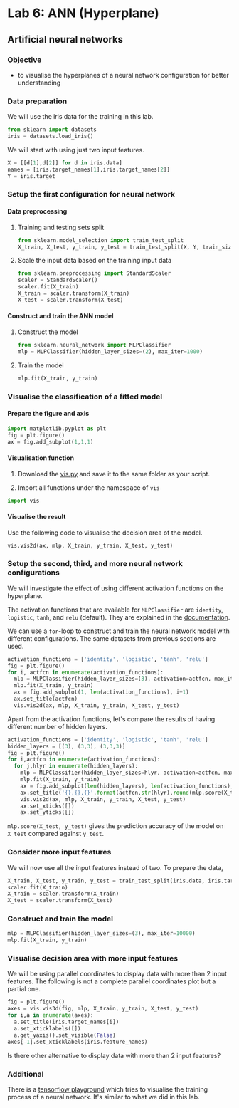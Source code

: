 # Lab 6: ANN (Hyperplane)

## Artificial neural networks

### Objective
- to visualise the hyperplanes of a neural network configuration for better understanding

### Data preparation

We will use the iris data for the training in this lab.

```python
from sklearn import datasets
iris = datasets.load_iris()
```

We will start with using just two input features.
```python
X = [[d[1],d[2]] for d in iris.data]
names = [iris.target_names[1],iris.target_names[2]]
Y = iris.target
```

### Setup the first configuration for neural network

#### Data preprocessing
1. Training and testing sets split

    ```python
    from sklearn.model_selection import train_test_split
    X_train, X_test, y_train, y_test = train_test_split(X, Y, train_size=0.8)
    ```

2. Scale the input data based on the training input data

    ```python
    from sklearn.preprocessing import StandardScaler
    scaler = StandardScaler()
    scaler.fit(X_train)
    X_train = scaler.transform(X_train)
    X_test = scaler.transform(X_test)
    ```

#### Construct and train the ANN model
1. Construct the model

    ```python
    from sklearn.neural_network import MLPClassifier
    mlp = MLPClassifier(hidden_layer_sizes=(2), max_iter=1000)
    ```

2. Train the model

    ```python
    mlp.fit(X_train, y_train)
    ```

### Visualise the classification of a fitted model
#### Prepare the figure and axis
```python
import matplotlib.pyplot as plt
fig = plt.figure()
ax = fig.add_subplot(1,1,1)
```

#### Visualisation function
1. Download the [vis.py](files/vis.py) and save it to the same folder as your script.

2. Import all functions under the namespace of `vis`
  ```python
  import vis
  ```

#### Visualise the result
Use the following code to visualise the decision area of the model.
```python
vis.vis2d(ax, mlp, X_train, y_train, X_test, y_test)
```

### Setup the second, third, and more neural network configurations
We will investigate the effect of using different activation functions on the hyperplane.

The activation functions that are available for `MLPClassifier` are `identity`, `logistic`, `tanh`, and `relu` (default). They are explained in the [documentation](https://scikit-learn.org/stable/modules/generated/sklearn.neural_network.MLPClassifier.html#sklearn.neural_network.MLPClassifier).

We can use a `for`-loop to construct and train the neural network model with different configurations. The same datasets from previous sections are used.

```python
activation_functions = ['identity', 'logistic', 'tanh', 'relu']
fig = plt.figure()
for i, actfcn in enumerate(activation_functions):
  mlp = MLPClassifier(hidden_layer_sizes=(3), activation=actfcn, max_iter=1000)
  mlp.fit(X_train, y_train)
  ax = fig.add_subplot(1, len(activation_functions), i+1)
  ax.set_title(actfcn)
  vis.vis2d(ax, mlp, X_train, y_train, X_test, y_test)
```

Apart from the activation functions, let's compare the results of having different number of hidden layers.

```python
activation_functions = ['identity', 'logistic', 'tanh', 'relu']
hidden_layers = [(3), (3,3), (3,3,3)]
fig = plt.figure()
for i,actfcn in enumerate(activation_functions):
  for j,hlyr in enumerate(hidden_layers):
    mlp = MLPClassifier(hidden_layer_sizes=hlyr, activation=actfcn, max_iter=1000)
    mlp.fit(X_train, y_train)
    ax = fig.add_subplot(len(hidden_layers), len(activation_functions), j*len(activation_functions)+i+1)
    ax.set_title('{},{},{}'.format(actfcn,str(hlyr),round(mlp.score(X_test,y_test),2)))
    vis.vis2d(ax, mlp, X_train, y_train, X_test, y_test)
    ax.set_xticks([])
    ax.set_yticks([])
```

`mlp.score(X_test, y_test)` gives the prediction accuracy of the model on `X_test` compared against `y_test`.

### Consider more input features

We will now use all the input features instead of two. To prepare the data,
```python
X_train, X_test, y_train, y_test = train_test_split(iris.data, iris.target, train_size=0.8)
scaler.fit(X_train)
X_train = scaler.transform(X_train)
X_test = scaler.transform(X_test)
```

### Construct and train the model
```python
mlp = MLPClassifier(hidden_layer_sizes=(3), max_iter=10000)
mlp.fit(X_train, y_train)
```

### Visualise decision area with more input features
We will be using parallel coordinates to display data with more than 2 input features. The following is not a complete parallel coordinates plot but a partial one.

```python
fig = plt.figure()
axes = vis.vis3d(fig, mlp, X_train, y_train, X_test, y_test)
for i,a in enumerate(axes):
  a.set_title(iris.target_names[i])
  a.set_xticklabels([])
  a.get_yaxis().set_visible(False)
axes[-1].set_xticklabels(iris.feature_names)
```

Is there other alternative to display data with more than 2 input features?

### Additional
There is a [tensorflow playground](https://playground.tensorflow.org/) which tries to visualise the training process of a neural network. It's similar to what we did in this lab.
